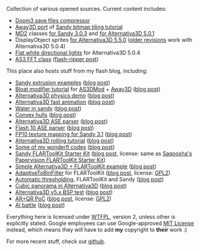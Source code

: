 Collection of various opened sources. Current content includes:

  * [Doom3 save files compressor](http://makc.googlecode.com/svn/trunk/c%23/D3SaveCompressor/)
  * [Away3D port](http://makc.googlecode.com/svn/trunk/flash/away_tiling/) of [Sandy bitmap tiling tutorial](http://www.flashsandy.org/tutorials/3.0/v302_tiling)
  * [MD2](http://code.google.com/p/makc/wiki/MD2_MD3) classes [for Sandy 3.0.3](http://makc.googlecode.com/svn/trunk/flash/sandy_md2/) and [for Alternativa3D 5.0.1](http://makc.googlecode.com/svn/trunk/flash/alternativa3d_md2/)
  * DisplayObject sprites [for Alternativa3D 5.5.0](http://makc.googlecode.com/svn/trunk/flash/alternativa3d_sprites/) ([older revisions](http://code.google.com/p/makc/source/browse/?r=45#svn/trunk/flash/alternativa3d_sprites) work with Alternativa3D 5.0.4)
  * [Flat white directional lights](http://makc.googlecode.com/svn/trunk/flash/alternativa3d_lights/) for Alternativa3D 5.0.4
  * [AS3 FFT class](http://makc.googlecode.com/svn/trunk/flash/fp10_fft/) ([flash-ripper post](http://flash-ripper.com/content/vizualizatsiya-zvuka-silami-soundextract))

This place also hosts stuff from my flash blog, including:

  * [Sandy extrusion examples](http://makc.googlecode.com/svn/trunk/flash/sandy_extrusion/) ([blog post](http://makc3d.wordpress.com/2008/10/08/sandy-extrusion-class/))
  * [Bloat modifier tutorial](http://makc.googlecode.com/svn/trunk/flash/away_bloat/) for [AS3DMod](http://code.google.com/p/as3dmod/) + [Away3D](http://away3d.com/) ([blog post](http://makc3d.wordpress.com/2008/10/16/modding-boobs/))
  * [Alternativa3D physics demo](http://makc.googlecode.com/svn/trunk/flash/alternativa3d_physics/) ([blog post](http://makc3d.wordpress.com/2008/10/22/alternativa3d-physics/))
  * [Alternativa3D fast animation](http://makc.googlecode.com/svn/trunk/flash/alternativa3d_subview/) ([blog post](http://makc3d.wordpress.com/2008/11/04/fast-animation-alternativa3d/))
  * [Water in sandy](http://makc.googlecode.com/svn/trunk/flash/sandy_water/) ([blog post](http://makc3d.wordpress.com/2008/12/24/water-in-sandy/))
  * [Convex hulls](http://makc.googlecode.com/files/hull.zip) ([blog post](http://makc3d.wordpress.com/2008/12/31/convex-hulls/))
  * [Alternativa3D ASE parser](http://makc.googlecode.com/svn/trunk/flash/alternativa3d_ase/) ([blog post](http://makc3d.wordpress.com/2009/01/14/alternativa3d-ase-parser/))
  * [Flash 10 ASE parser](http://makc.googlecode.com/svn/trunk/flash/fp10_ase/) ([blog post](http://makc3d.wordpress.com/2009/01/22/ase-parser-for-flash-10/))
  * [FP10 texture mapping for Sandy 3.1](http://makc.googlecode.com/svn/trunk/flash/sandy_bmpmat10/) ([blog post](http://makc3d.wordpress.com/2009/01/28/sandy-goes-fp10/))
  * [Alternativa3D rolling tutorial](http://makc.googlecode.com/svn/trunk/flash/alternativa3d_rolling/) ([blog post](http://makc3d.wordpress.com/2009/02/06/rolling-in-alternativa3d/))
  * [Some of my wonderfl codes](http://makc.googlecode.com/svn/trunk/flash/wonderfl/) ([blog post](http://makc3d.wordpress.com/2009/03/01/love-wonderfl/))
  * [Sandy FLARToolKit Starter Kit](http://makc.googlecode.com/svn/trunk/flash/sandy_flar/) ([blog post](http://makc3d.wordpress.com/2009/03/17/sandy-augmented-reality/), license: same as [Saqoosha's Papervision FLARToolKit Starter Kit](http://saqoosha.net/en/flartoolkit/start-up-guide/))
  * [Simple Alternativa3D + FLARToolKit example](http://makc.googlecode.com/svn/trunk/flash/alternativa3d_flar/) ([blog post](http://makc3d.wordpress.com/2009/04/16/flartoolkit-and-alternativa3d-anyone/))
  * [AdaptiveToBinFilter](http://makc.googlecode.com/svn/trunk/flash/AdaptiveToBinFilter/) for FLARToolKit ([blog post](http://makc3d.wordpress.com/2009/05/05/flartoolkit-adaptive-filter-experiment-sources/), license: [GPL2](http://www.gnu.org/licenses/gpl-2.0.html))
  * [Automatic thresholding](http://makc.googlecode.com/svn/trunk/flash/sandy_flar2/), FLARToolKit and Sandy ([blog post](http://makc3d.wordpress.com/2009/07/03/alternative-to-adaptive-thresholding/))
  * [Cubic panorama in Alternativa3D](http://makc.googlecode.com/svn/trunk/flash/alternativa3d_skybox/) ([blog post](http://makc3d.wordpress.com/2009/08/19/alternativa3d-skybox/))
  * [Alternativa3D v5.x BSP test](http://makc.googlecode.com/svn/trunk/flash/alternativa3d_bsptest/) ([blog post](http://makc3d.wordpress.com/2009/09/07/alternativa3d-vs-infinity3d-head-to-head-dynamic-bsp-test/))
  * [AR+QR PoC](http://code.google.com/p/makc/source/browse/trunk/flash/qr_flar/PoC.as) ([blog post](http://makc3d.wordpress.com/2009/10/30/augmented-reality-and-qr-codes/), license: [GPL2](http://www.gnu.org/licenses/gpl-2.0.html))
  * [AI battle](http://makc.googlecode.com/svn/trunk/flash/wonderfl/aibattle/aibattlefield.html) ([blog post](http://makc3d.wordpress.com/2009/10/31/ai-battle-again/))

Everything here is licensed under [WTFPL](http://sam.zoy.org/wtfpl/), version 2, unless other is explicitly stated. Google employees can use Google-approved [MIT License](http://www.opensource.org/licenses/mit-license.php) instead, which means they will have to add **my** copyright to **their** work :)

For more recent stuff, check out [github](https://github.com/makc/).